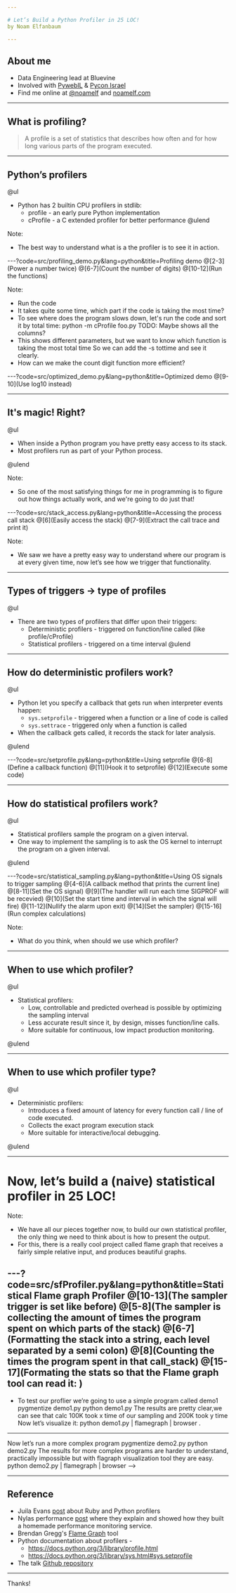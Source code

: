 ```yaml
---

# Let’s Build a Python Profiler in 25 LOC! 
by Noam Elfanbaum

---
```


## About me

- Data Engineering lead at Bluevine
- Involved with [PywebIL](https://www.meetup.com/PyWeb-IL/) & [Pycon Israel](https://il.pycon.org/)
- Find me online at [@noamelf](https://twitter.com/noamelf) and [noamelf.com](https://noamelf.com)

---

## What is profiling?

> A profile is a set of statistics that describes how often and for how long various parts of the program executed. 

---

## Python’s profilers
@ul
- Python has 2 builtin CPU profilers in stdlib:
  - profile - an early pure Python implementation
  - cProfile - a C extended profiler for better performance
@ulend

Note:

- The best way to understand what is a the profiler is to see it in action.

---?code=src/profiling_demo.py&lang=python&title=Profiling demo 
@[2-3](Power a number twice)
@[6-7](Count the number of digits)
@[10-12](Run the functions)

Note:

- Run the code
- It takes quite some time, which part if the code is taking the most time?
- To see where does the program slows down, let's run the code and sort it by total time:
python -m cProfile foo.py
TODO: Maybe shows all the columns?
- This shows different parameters, but we want to know which function is taking the most total time
  So we can add the -s tottime and see it clearly.
- How can we make the count digit function more efficient?

---?code=src/optimized_demo.py&lang=python&title=Optimized demo 
@[9-10](Use log10 instead)

---

## It's magic! Right?

@ul

- When inside a Python program you have pretty easy access to its stack. 
- Most profilers run as part of your Python process. 

@ulend

Note: 
- So one of the most satisfying things for me in programming is to figure out how things actually work, 
and we're going to do just that!

---?code=src/stack_access.py&lang=python&title=Accessing the process call stack
@[6](Easily access the stack)
@[7-9](Extract the call trace and print it)

Note:
- We saw we have a pretty easy way to understand where our program is at every given time, now let’s see 
how we trigger that functionality.

---

## Types of triggers -> type of profiles

@ul
- There are two types of profilers that differ upon their triggers: 
    - Deterministic profilers - triggered on function/line called (like profile/cProfile)
    - Statistical profilers - triggered on a time interval
@ulend
---

## How do deterministic profilers work?

@ul

- Python let you specify a callback that gets run when interpreter events happen:
    - `sys.setprofile` - triggered when a function or a line of code is called
    - `sys.settrace` - triggered only when a function is called  
- When the callback gets called, it records the stack for later analysis.

@ulend

---?code=src/setprofile.py&lang=python&title=Using setprofile
@[6-8](Define a callback function)
@[11](Hook it to setprofile)
@[12](Execute some code)

---

## How do statistical profilers work?

@ul

- Statistical profilers sample the program on a given interval.   
- One way to implement the sampling is to ask the OS kernel to interrupt the program on a given interval.

@ulend

---?code=src/statistical_sampling.py&lang=python&title=Using OS signals to trigger sampling
@[4-6](A callback method that prints the current line)
@[8-11](Set the OS signal)
@[9](The handler will run each time SIGPROF will be recevied)
@[10](Set the start time and interval in which the signal will fire)
@[11-12](Nullify the alarm upon exit)
@[14](Set the sampler)
@[15-16](Run complex calculations)

Note:
- What do you think, when should we use which profiler?

---

## When to use which profiler?

@ul

- Statistical profilers:
  - Low, controllable and predicted overhead is possible by optimizing the sampling interval
  - Less accurate result since it, by design, misses function/line calls.
  - More suitable for continuous, low impact production monitoring.

@ulend
    
---

## When to use which profiler type?

@ul

- Deterministic profilers:
  - Introduces a fixed amount of latency for every function call / line of code executed.
  - Collects the exact program execution stack
  - More suitable for interactive/local debugging.
  
@ulend

---

# Now, let’s build a (naive) statistical profiler in 25 LOC!

Note:
- We have all our pieces together now, to build our own statistical profiler, the only thing we need to think about is 
how to present the output.
- For this, there is a really cool project called flame graph that receives a fairly simple relative input, and produces 
beautiful graphs. 

---?code=src/sfProfiler.py&lang=python&title=Statistical Flame graph Profiler
@[10-13](The sampler trigger is set like before)
@[5-8](The sampler is collecting the amount of times the program spent on which parts of the stack)
@[6-7](Formatting the stack into a string, each level separated by a semi colon)
@[8](Counting the times the program spent in that call_stack)
@[15-17](Formating the stats so that the Flame graph tool can read it: <stack> <count> )
---

- To test our proflier we’re going to use a simple program called demo1
pygmentize demo1.py
python demo1.py
The results are pretty clear,we can see that calc 100K took x time of our sampling and 200K took y time
Now let’s visualize it:
python demo1.py | flamegraph | browser .


---

Now let’s run a more complex program
pygmentize demo2.py
python demo2.py
The results for more complex programs are harder to understand, practically impossible but with flagraph visualization tool they are easy.
python demo2.py | flamegraph | browser 
-->

---

## Reference
- Juila Evans [post](https://jvns.ca/blog/2017/12/17/how-do-ruby---python-profilers-work-/) about Ruby and Python
profilers
- Nylas performance [post](https://www.nylas.com/blog/performance/) where they explain and showed how they built a 
homemade performance monitoring service.
- Brendan Gregg's [Flame Graph](https://github.com/brendangregg/FlameGraph) tool 
- Python documentation about profilers -
  - https://docs.python.org/3/library/profile.html
  - https://docs.python.org/3/library/sys.html#sys.setprofile
- The talk [Github repository](https://github.com/noamelf/Lets-build-a-Python-profiler-in-25-LOC)

---

Thanks!
